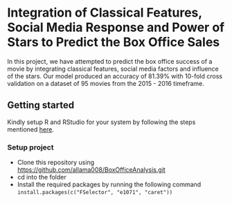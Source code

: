 # Integration of Classical Features, Social Media Response and Power of Stars to Predict the Box Office Sales  
In this project, we have attempted to predict the box office success of a movie by integrating classical features, social media factors and influence of the stars. Our model produced an accuracy of 81.39% with 10-fold cross validation on a dataset of 95 movies from the 2015 - 2016 timeframe.

## Getting started
Kindly setup R and RStudio for your system by following the steps mentioned [here](https://rstudio-education.github.io/hopr/starting.html).

### Setup project
  - Clone this repository using https://github.com/allama008/BoxOfficeAnalysis.git
  - cd into the folder
  - Install the required packages by running the following command `install.packages(c("FSelector", "e1071", "caret"))`
